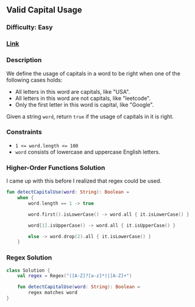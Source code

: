 ## Valid Capital Usage
### Difficulty: Easy
### [Link](https://leetcode.com/problems/detect-capital/)

### Description

We define the usage of capitals in a word to be right when one of the following cases holds:
- All letters in this word are capitals, like "USA".
- All letters in this word are not capitals, like "leetcode".
- Only the first letter in this word is capital, like "Google".

Given a string `word`, return `true` if the usage of capitals in it is right.

### Constraints
- `1 <= word.length <= 100`
- `word` consists of lowercase and uppercase English letters.


### Higher-Order Functions Solution

I came up with this before I realized that regex could be used.

```kotlin
fun detectCapitalUse(word: String): Boolean =
    when {
        word.length == 1 -> true

        word.first().isLowerCase() -> word.all { it.isLowerCase() }

        word[1].isUpperCase() -> word.all { it.isUpperCase() }

        else -> word.drop(2).all { it.isLowerCase() }
    }
```

### Regex Solution

```kotlin
class Solution {
    val regex = Regex("([A-Z]?[a-z]*)|[A-Z]+")

    fun detectCapitalUse(word: String): Boolean =
        regex matches word
}
```